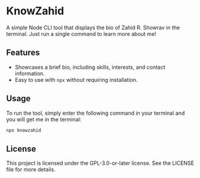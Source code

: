 # KnowZahid

A simple Node CLI tool that displays the bio of Zahid R. Showrav in the terminal. Just run a single command to learn more about me!

## Features

-   Showcases a brief bio, including skills, interests, and contact information.
-   Easy to use with `npx` without requiring installation.

## Usage

To run the tool, simply enter the following command in your terminal and you will get me in the terminal:

```bash
npx knowzahid
```

## License

This project is licensed under the GPL-3.0-or-later license. See the LICENSE file for more details.
